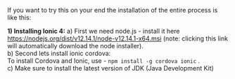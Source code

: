 If you want to try this on your end the installation of the entire process is like this:

**1) Installing Ionic 4:**
  a) First we need node.js - install it here https://nodejs.org/dist/v12.14.1/node-v12.14.1-x64.msi (note: clicking this link will automatically download the node installer).<br>
  b) Second lets install ionic cordova:<br>
    To install Cordova and Ionic, use - ```npm install -g cordova ionic``` . <br>
  c) Make sure to install the latest version of JDK (Java Development Kit)
